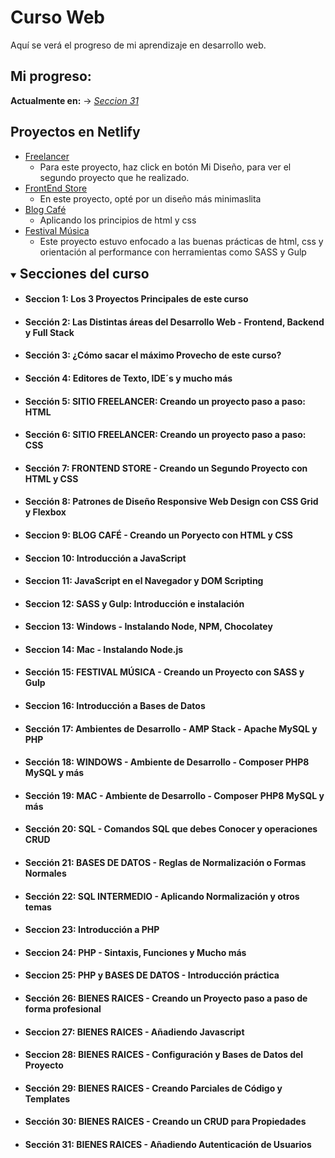 # Curso Web
Aquí se verá el progreso de mi aprendizaje en desarrollo web. 

## Mi progreso:
__Actualmente en:__ $\rightarrow$ _[Seccion 31](#sección-31-bienes-raices---añadiendo-autenticación-de-usuarios)_

## Proyectos en Netlify
* [Freelancer](https://proyects-freelancer.netlify.app/) 
    * Para este proyecto, haz click en botón Mi Diseño, para ver el segundo proyecto que he realizado.
* [FrontEnd Store](https://projects-frontend-store.netlify.app/)
    * En este proyecto, opté por un diseño más minimaslita
* [Blog Café](https://proyects-blog-cafe.netlify.app/)
    * Aplicando los principios de html y css
* [Festival Música](https://proyects-festival-musica.netlify.app/)
    * Este proyecto estuvo enfocado a las buenas prácticas de html, css y orientación al performance con herramientas como SASS y Gulp

<details open>
<summary><h2 style="display:inline">Secciones del curso</h2></summary>

* #### Seccion 1: Los 3 Proyectos Principales de este curso
* #### Sección 2: Las Distintas áreas del Desarrollo Web - Frontend, Backend y Full Stack
* #### Sección 3: ¿Cómo sacar el máximo Provecho de este curso?
* #### Sección 4: Editores de Texto, IDE´s y mucho más
* #### Sección 5: SITIO FREELANCER: Creando un proyecto paso a paso: HTML
* #### Sección 6: SITIO FREELANCER: Creando un proyecto paso a paso: CSS  
* #### Sección 7: FRONTEND STORE - Creando un Segundo Proyecto con HTML y CSS
* #### Sección 8: Patrones de Diseño Responsive Web Design con CSS Grid y Flexbox
* #### Seccion 9: BLOG CAFÉ - Creando un Poryecto con HTML y CSS
* #### Seccion 10: Introducción a JavaScript
* #### Seccion 11: JavaScript en el Navegador y DOM Scripting
* #### Seccion 12: SASS y Gulp: Introducción e instalación
* #### Seccion 13: Windows - Instalando Node, NPM, Chocolatey
* #### Seccion 14: Mac - Instalando Node.js
* #### Sección 15: FESTIVAL MÚSICA - Creando un Proyecto con SASS y Gulp
* #### Seccion 16: Introducción a Bases de Datos
* #### Sección 17: Ambientes de Desarrollo - AMP Stack - Apache MySQL y PHP
* #### Sección 18: WINDOWS - Ambiente de Desarrollo - Composer PHP8 MySQL y más
* #### Sección 19: MAC - Ambiente de Desarrollo - Composer PHP8 MySQL y más
* #### Sección 20: SQL - Comandos SQL que debes Conocer y operaciones CRUD
* #### Sección 21: BASES DE DATOS - Reglas de Normalización o Formas Normales
* #### Sección 22: SQL INTERMEDIO - Aplicando Normalización y otros temas
* #### Seccion 23: Introducción a PHP
* #### Seccion 24: PHP - Sintaxis, Funciones y Mucho más
* #### Seccion 25: PHP y BASES DE DATOS - Introducción práctica
* #### Sección 26: BIENES RAICES - Creando un Proyecto paso a paso de forma profesional
* #### Seccion 27: BIENES RAICES - Añadiendo Javascript
* #### Seccion 28: BIENES RAICES - Configuración y Bases de Datos del Proyecto
* #### Sección 29: BIENES RAICES - Creando Parciales de Código y Templates
* #### Sección 30: BIENES RAICES - Creando un CRUD para Propiedades
* #### Sección 31: BIENES RAICES - Añadiendo Autenticación de Usuarios
</details>
